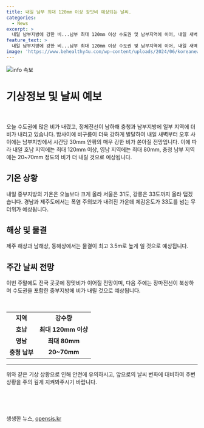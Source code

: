 ```yaml
---
title: 내일 남부 최대 120mm 이상 장맛비 예상되는 날씨.
categories:
  - News
excerpt: >
  내일 남부지방에 강한 비...남부 최대 120mm 이상 수도권 및 남부지역에 이어, 내일 새벽부터 오후에는 남부지방에서 시간당 30mm 안팎의 강한 비가 예상됩니다. 기온은 중부지방이 상승하여 서울은 31도, 강릉은 33도로 덥겠으며, 경남과 제주도에서는 폭염 주의보가 발령될 전망입니다. 물결은 제주 해상과 남해상, 동해상에서 3.5m로 높아지겠으며, 이번 주말과 다음 주에도 전국에서 장맛비가 이어질 예정입니다. (출처: KBS뉴스)
feature_text: >
  내일 남부지방에 강한 비...남부 최대 120mm 이상 수도권 및 남부지역에 이어, 내일 새벽부터 오후에는 남부지방에서 시간당 30mm 안팎의 강한 비가 예상됩니다. 기온은 중부지방이 상승하여 서울은 31도, 강릉은 33도로 덥겠으며, 경남과 제주도에서는 폭염 주의보가 발령될 전망입니다. 물결은 제주 해상과 남해상, 동해상에서 3.5m로 높아지겠으며, 이번 주말과 다음 주에도 전국에서 장맛비가 이어질 예정입니다. (출처: KBS뉴스)
image: 'https://www.behealthy4u.com/wp-content/uploads/2024/06/koreanews.jpg'
---
```


<p><img src="https://www.behealthy4u.com/wp-content/uploads/2024/06/koreanews.jpg" alt="info 속보" /></p>

<h1>기상정보 및 날씨 예보</h1>

<p data-ke-size="size16">&nbsp;</p>

<p data-ke-size="size16">오늘 수도권에 많은 비가 내렸고, 정체전선이 남하해 충청과 남부지방에 일부 지역에 더 비가 내리고 있습니다. 밤사이에 비구름이 더욱 강하게 발달하여 내일 새벽부터 오후 사이에는 남부지방에서 시간당 30mm 안팎의 매우 강한 비가 쏟아질 전망입니다. 이에 따라 내일 호남 지역에는 최대 120mm 이상, 영남 지역에는 최대 80mm, 충청 남부 지역에는 20~70mm 정도의 비가 더 내릴 것으로 예상됩니다.</p>

<h2 data-ke-size="size26">기온 상황</h2>

<p data-ke-size="size16">내일 중부지방의 기온은 오늘보다 크게 올라 서울은 31도, 강릉은 33도까지 올라 덥겠습니다. 경남과 제주도에서는 폭염 주의보가 내려진 가운데 체감온도가 33도를 넘는 무더위가 예상됩니다.</p>

<h2 data-ke-size="size26">해상 및 물결</h2>

<p data-ke-size="size16">제주 해상과 남해상, 동해상에서는 물결이 최고 3.5m로 높게 일 것으로 예상됩니다.</p>

<h2 data-ke-size="size26">주간 날씨 전망</h2>

<p data-ke-size="size16">이번 주말에도 전국 곳곳에 장맛비가 이어질 전망이며, 다음 주에는 장마전선이 북상하며 수도권을 포함한 중부지방에 비가 내릴 것으로 예상됩니다.</p>

<p data-ke-size="size16">&nbsp;</p>

<table>
<tbody>
<tr>
<td style="text-align: center; height: 17px;"><b>지역</b></td>
<td style="text-align: center; height: 17px;"><b>강수량</b></td>
</tr>
<tr>
<td style="text-align: center; height: 17px;"><b>호남</b></td>
<td style="text-align: center; height: 17px;"><b>최대 120mm 이상</b></td>
</tr>
<tr>
<td style="text-align: center; height: 17px;"><b>영남</b></td>
<td style="text-align: center; height: 17px;"><b>최대 80mm</b></td>
</tr>
<tr>
<td style="text-align: center; height: 17px;"><b>충청 남부</b></td>
<td style="text-align: center; height: 17px;"><b>20~70mm</b></td>
</tr>
</tbody>
</table>

<hr>

<p data-ke-size="size16">위와 같은 기상 상황으로 인해 안전에 유의하시고, 앞으로의 날씨 변화에 대비하여 주변 상황을 주의 깊게 지켜봐주시기 바랍니다.</p>

<p data-ke-size="size16">&nbsp;</p>

<p data-ke-size="size16">&nbsp;</p>
생생한 뉴스, <a href="https://opensis.kr" rel="dofollow">opensis.kr</a>


